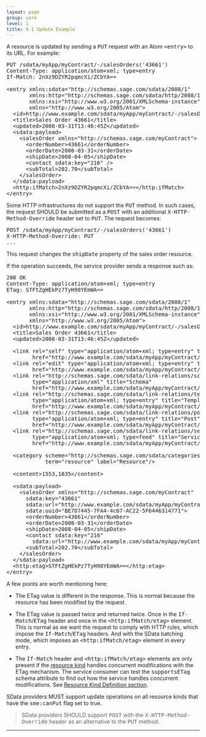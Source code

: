 ```yaml
---
layout: page
group: core
level: 1
title: 9.1 Update Example
---
```


A resource is updated by sending a <tt>PUT</tt> request with an Atom
<tt>&lt;entry&gt;</tt> to its URL. For example:

<pre>PUT /sdata/myApp/myContract/-/salesOrders('43661')
Content-Type: application/atom+xml; type=entry
If-Match: 2nXz9DZYR2pqmcXi/ZCbYA==
&nbsp;
&lt;entry xmlns:sdata="http://schemas.sage.com/sdata/2008/1" 
       xmlns:http="http://schemas.sage.com/sdata/http/2008/1" 
       xmlns:xsi="http://www.w3.org/2001/XMLSchema-instance"
&nbsp;&nbsp;&nbsp;&nbsp;&nbsp;  xmlns="http://www.w3.org/2005/Atom"&gt;
&nbsp; &lt;id&gt;http://www.example.com/sdata/myApp/myContract/-/salesOrders('43661')&lt;/id&gt;
&nbsp; &lt;title&gt;Sales Order 43661&lt;/title&gt;
&nbsp; &lt;updated&gt;2008-03-31T13:46:45Z&lt;/updated&gt;
  &lt;sdata:payload&gt;
&nbsp;   &lt;salesOrder xmlns="http://schemas.sage.com/myContract"&gt;
&nbsp;  &nbsp;&nbsp; &lt;orderNumber&gt;43661&lt;/orderNumber&gt;
&nbsp;  &nbsp;&nbsp; &lt;orderDate&gt;2008-03-31&lt;/orderDate&gt;
&nbsp;  &nbsp;&nbsp; &lt;shipDate&gt;2008-04-05&lt;/shipDate&gt;
&nbsp;  &nbsp;&nbsp; &lt;contact sdata:key="216" /&gt;
  &nbsp;&nbsp;&nbsp; &lt;subTotal&gt;202.70&lt;/subTotal&gt;
  &nbsp; &lt;/salesOrder&gt;
  &lt;/sdata:payload&gt;
&nbsp; &lt;http:ifMatch&gt;2nXz9DZYR2pqmcXi/ZCbYA==&lt;/http:ifMatch&gt;
&lt;/entry&gt;</pre>

Some HTTP infrastructures do not support the <tt>PUT</tt> method. In such
cases, the request SHOULD be submitted as a <tt>POST</tt> with an
additional&nbsp;<tt>X-HTTP-Method-Override</tt> header set to <tt>PUT</tt>. The
request becomes:

<pre>POST /sdata/myApp/myContract/-/salesOrders('43661')
X-HTTP-Method-Override: PUT
...</pre>

This request changes the <tt>shipDate</tt> property&nbsp;of the sales order
resource.

If the operation succeeds, the service provider sends a response such as:

<pre>200 OK
Content-Type: application/atom+xml; type=entry
ETag: STFtZgHEkPz7TyH98YEmWA==
&nbsp;
&lt;entry xmlns:sdata="http://schemas.sage.com/sdata/2008/1" 
       xmlns:http="http://schemas.sage.com/sdata/http/2008/1" 
       xmlns:xsi="http://www.w3.org/2001/XMLSchema-instance"
&nbsp;&nbsp;&nbsp;&nbsp;&nbsp;  xmlns="http://www.w3.org/2005/Atom"&gt;
&nbsp; &lt;id&gt;http://www.example.com/sdata/myApp/myContract/-/salesOrders('43661')&lt;/id&gt;
&nbsp; &lt;title&gt;Sales Order 43661&lt;/title&gt;
&nbsp; &lt;updated&gt;2008-03-31T13:46:45Z&lt;/updated&gt;

&nbsp; &lt;link rel="self" type="application/atom+xml; type=entry" title="Refresh"
        href="http://www.example.com/sdata/myApp/myContract/-/salesOrders('43661')" /&gt;
&nbsp; &lt;link rel="edit" type="application/atom+xml; type=entry" title="Edit"
        href="http://www.example.com/sdata/myApp/myContract/-/salesOrders('43661')" /&gt;
&nbsp; &lt;link rel="http://schemas.sage.com/sdata/link-relations/schema" 
&nbsp;&nbsp;&nbsp;&nbsp;&nbsp;&nbsp;&nbsp; type="application/xml" title="Schema" 
&nbsp;&nbsp;&nbsp;&nbsp;&nbsp;&nbsp;&nbsp; href="http://www.example.com/sdata/myApp/myContract/-/salesOrders/$schema?version=5" /&gt;
&nbsp; &lt;link rel="http://schemas.sage.com/sdata/link-relations/template" 
&nbsp;&nbsp;&nbsp;&nbsp;&nbsp;&nbsp;&nbsp; type="application/atom+xml; type=entry" title="Template" 
&nbsp;&nbsp;&nbsp;&nbsp;&nbsp;&nbsp;&nbsp; href="http://www.example.com/sdata/myApp/myContract/-/salesOrders/$template" /&gt;
&nbsp; &lt;link rel="http://schemas.sage.com/sdata/link-relations/post" 
&nbsp;&nbsp;&nbsp;&nbsp;&nbsp;&nbsp;&nbsp; type="application/atom+xml; type=entry" title="Post" 
&nbsp;&nbsp;&nbsp;&nbsp;&nbsp;&nbsp;&nbsp; href="http://www.example.com/sdata/myApp/myContract/-/salesOrders" /&gt;
&nbsp; &lt;link rel="http://schemas.sage.com/sdata/link-relations/service" 
&nbsp;&nbsp;&nbsp;&nbsp;&nbsp;&nbsp;&nbsp; type="application/atom+xml; type=feed" title="Service" 
&nbsp;&nbsp;&nbsp;&nbsp;&nbsp;&nbsp;&nbsp; href="http://www.example.com/sdata/myApp/myContract/-/salesOrders/$service" /&gt;

  &lt;category scheme="http://schemas.sage.com/sdata/categories" 
            term="resource" label="Resource"/&gt;

&nbsp; &lt;content&gt;1553,1035&lt;/content&gt;

  &lt;sdata:payload&gt;
&nbsp;   &lt;salesOrder xmlns="http://schemas.sage.com/myContract"
      sdata:key="43661"
      sdata:url="http://www.example.com/sdata/myApp/myContract/-/salesOrders('43661')"
      sdata:uuid="BE7D7445-7FA4-4c67-AC22-5F6446314771"&gt;
&nbsp;  &nbsp;&nbsp; &lt;orderNumber&gt;43661&lt;/orderNumber&gt;
&nbsp;  &nbsp;&nbsp; &lt;orderDate&gt;2008-03-31&lt;/orderDate&gt;
&nbsp;  &nbsp;&nbsp; &lt;shipDate&gt;2008-04-05&lt;/shipDate&gt;
&nbsp;  &nbsp;&nbsp; &lt;contact sdata:key="216"
        sdata:url="http://www.example.com/sdata/myApp/myContract/-/contacts('216')" /&gt;
&nbsp;  &nbsp;&nbsp; &lt;subTotal&gt;202.70&lt;/subTotal&gt;
&nbsp;   &lt;/salesOrder&gt;
  &lt;/sdata:payload&gt;
&nbsp; &lt;http:etag&gt;STFtZgHEkPz7TyH98YEmWA==&lt;/http:etag&gt;
&lt;/entry&gt;</pre>

A few points are worth mentioning here:

*   The ETag value is different in the response. This is normal because the
resource has been modified by the request.

*   The ETag value is passed twice and returned twice.&nbsp;Once in the
<tt>If-Match</tt>/<tt>ETag</tt> header and once in the
<tt>&lt;http:ifMatch/etag&gt;</tt> element. This is normal as we want the
request to&nbsp;comply with&nbsp;HTTP rules, which impose the
<tt>If-Match</tt>/<tt>ETag</tt> headers. And with the SData batching mode,
which&nbsp;imposes an <tt>&lt;http:ifMatch/etag&gt;</tt> element in every entry.

*   The <tt>If-Match</tt> header and <tt>&lt;http:ifMatch/etag&gt;</tt> elements
are only present if the [resource kind](../0101/ "1.1 Terminology") handles
concurrent modifications with the ETag mechanism. The service consumer can test
the <tt>supportsETag</tt> schema attribute to find out how the service handles
concurrent modifications. See [Resource Kind Definition section](../0402/ "4.2 Resource Kind Definition").

SData providers MUST support update operations on all resource
kinds that have the <tt>sme:canPut</tt> flag set to true.

<blockquote class="compliance">SData providers SHOULD support <tt>POST</tt> with the
<tt>X-HTTP-Method-Override</tt> header as an alternative to the <tt>PUT</tt>
method.</blockquote>

* * *
